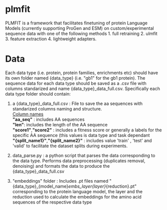 # plmfit
PLMFIT is a framework that facilitates finetuning of  protein Language Models (currently supporting ProGen and ESM) on custom/experimental sequence data with one of the following methods 1. full retraining 2. ulmfit 3. feature extraction 4. lightweight adapters.

# Data

Each data type (i.e. protein, protein families, enrichments etc) should have its own folder named {data_type} (i.e. "gb1" for the gb1 protein). The sequence data for each data type should be saved as a .csv file with columns standarized and name {data_type}_data_full.csv. Specifically each data type folder should contain: 

1) a {data_type}_data_full.csv : File to save the aa sequences with standarized columns naming and structure.<br />
   <ins>Column names</ins><br />
                **"aa_seq"** : includes AA sequences <br />
                **"len"**: includes the length of the AA sequence<br />
                **"score1"**,**"score2"** : includes a fitness score or generally a labels for the specific AA sequence (this values is data type and task dependant <br />
                **"{split_name1}"**,**"{split_name2}"** : includes value 'train' , 'test' and 'valid' to facilitate the dataset splits during experiments.<br />

2) data_parse.py : a python script that parses the data corresponding to the data type. Performs data preprocessing (duplicates removal, denoising) and formats the data to produce the {data_type}_data_full.csv

3) "embeddings" folder : Includes .pt files named "{data_type}_{model_name}_embs_layer{layer}_{reduction}.pt" corresponding to the protein language model, the layer and the reduction used to calculate the embeddings for the amino acid sequences of the respective data type

